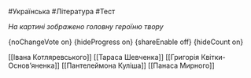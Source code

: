 #Українська #Література #Тест

*На картині зображено головну героїню твору*

{noChangeVote on}
{hideProgress on}
{shareEnable off}
{hideCount on}

[[Івана Котляревського]]
[[Тараса Шевченка]]
[[Григорія Квітки-Основ’яненка]]
[[Пантелеймона Куліша]]
[[Панаса Мирного]]
